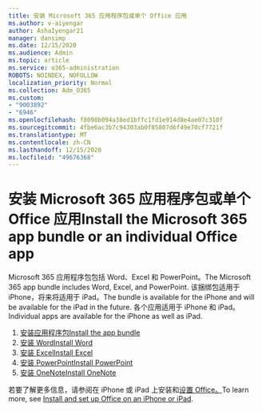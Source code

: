 ```yaml
---
title: 安装 Microsoft 365 应用程序包或单个 Office 应用
ms.author: v-aiyengar
author: AshaIyengar21
manager: dansimp
ms.date: 12/15/2020
ms.audience: Admin
ms.topic: article
ms.service: o365-administration
ROBOTS: NOINDEX, NOFOLLOW
localization_priority: Normal
ms.collection: Adm_O365
ms.custom:
- "9003892"
- "6946"
ms.openlocfilehash: f8098b094a38ed1bffc1fd1e914d8e4ae07c310f
ms.sourcegitcommit: 4fbe6ac3b7c94303ab0f85807d6f49e70cf7721f
ms.translationtype: MT
ms.contentlocale: zh-CN
ms.lasthandoff: 12/15/2020
ms.locfileid: "49676368"
---
```

# <a name="install-the-microsoft-365-app-bundle-or-an-individual-office-app"></a><span data-ttu-id="1c50c-102">安装 Microsoft 365 应用程序包或单个 Office 应用</span><span class="sxs-lookup"><span data-stu-id="1c50c-102">Install the Microsoft 365 app bundle or an individual Office app</span></span>

<span data-ttu-id="1c50c-103">Microsoft 365 应用程序包包括 Word、Excel 和 PowerPoint。</span><span class="sxs-lookup"><span data-stu-id="1c50c-103">The Microsoft 365 app bundle includes Word, Excel, and PowerPoint.</span></span> <span data-ttu-id="1c50c-104">该捆绑包适用于 iPhone，将来将适用于 iPad。</span><span class="sxs-lookup"><span data-stu-id="1c50c-104">The bundle is available for the iPhone and will be available for the iPad in the future.</span></span> <span data-ttu-id="1c50c-105">各个应用适用于 iPhone 和 iPad。</span><span class="sxs-lookup"><span data-stu-id="1c50c-105">Individual apps are available for the iPhone as well as iPad.</span></span>

1. [<span data-ttu-id="1c50c-106">安装应用程序包</span><span class="sxs-lookup"><span data-stu-id="1c50c-106">Install the app bundle</span></span>](https://go.microsoft.com/fwlink/?linkid=2136762)
1. [<span data-ttu-id="1c50c-107">安装 Word</span><span class="sxs-lookup"><span data-stu-id="1c50c-107">Install Word</span></span>](https://go.microsoft.com/fwlink/?linkid=2136974)
1. [<span data-ttu-id="1c50c-108">安装 Excel</span><span class="sxs-lookup"><span data-stu-id="1c50c-108">Install Excel</span></span>](https://go.microsoft.com/fwlink/?linkid=2136975)
1. [<span data-ttu-id="1c50c-109">安装 PowerPoint</span><span class="sxs-lookup"><span data-stu-id="1c50c-109">Install PowerPoint</span></span>](https://go.microsoft.com/fwlink/?linkid=2136882)
1. [<span data-ttu-id="1c50c-110">安装 OneNote</span><span class="sxs-lookup"><span data-stu-id="1c50c-110">Install OneNote</span></span>](https://go.microsoft.com/fwlink/?linkid=2136883)

<span data-ttu-id="1c50c-111">若要了解更多信息，请参阅在 iPhone 或 iPad 上安装和[设置 Office。](https://go.microsoft.com/fwlink/?linkid=2135560)</span><span class="sxs-lookup"><span data-stu-id="1c50c-111">To learn more, see [Install and set up Office on an iPhone or iPad](https://go.microsoft.com/fwlink/?linkid=2135560).</span></span>
